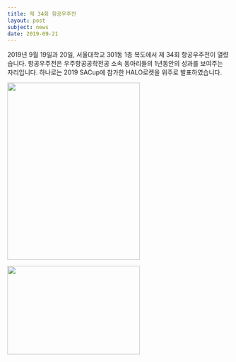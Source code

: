 ```yaml
---
title: 제 34회 항공우주전
layout: post
subject: news
date: 2019-09-21
---
```

2019년 9월 19일과 20일, 서울대학교 301동 1층 복도에서 제 34회 항공우주전이 열렸습니다.
항공우주전은 우주항공공학전공 소속 동아리들의 1년동안의 성과를 보여주는 자리입니다.
하나로는 2019 SACup에 참가한 HALO로켓을 위주로 발표하였습니다.

<img src="https://github.com/InhaeSong/hanaro.github.io/blob/master/assets/2019exhibition.jpg?raw=true" width="300" height="400"/><br/>

<img src="https://github.com/InhaeSong/hanaro.github.io/blob/master/assets/2019exhibition2.JPG?raw=true" width="300" height="200"/><br/>
